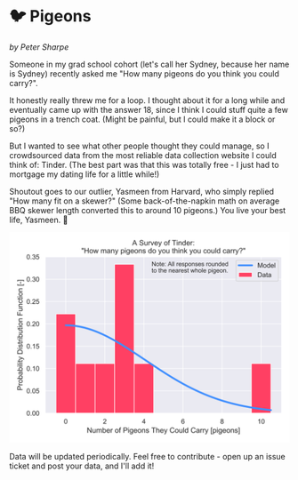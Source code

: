 # :bird: Pigeons

*by Peter Sharpe*

Someone in my grad school cohort (let's call her Sydney, because her name is Sydney) recently asked me "How many pigeons do you think you could carry?". 

It honestly really threw me for a loop. I thought about it for a long while and eventually came up with the answer 18, since I think I could stuff quite a few pigeons in a trench coat. (Might be painful, but I could make it a block or so?)

But I wanted to see what other people thought they could manage, so I crowdsourced data from the most reliable data collection website I could think of: Tinder. (The best part was that this was totally free - I just had to mortgage my dating life for a little while!)

Shoutout goes to our outlier, Yasmeen from Harvard, who simply replied "How many fit on a skewer?" (Some back-of-the-napkin math on average BBQ skewer length converted this to around 10 pigeons.) You live your best life, Yasmeen. :clap:

![dataviz](pigeons.svg)

Data will be updated periodically. Feel free to contribute - open up an issue ticket and post your data, and I'll add it!
